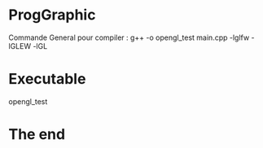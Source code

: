 # ProgGraphic
Commande General pour compiler : 
g++ -o opengl_test main.cpp -lglfw -lGLEW -lGL
# Executable 
opengl_test
# The end
 
